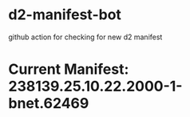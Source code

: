 # d2-manifest-bot
github action for checking for new d2 manifest

# Current Manifest: 238139.25.10.22.2000-1-bnet.62469